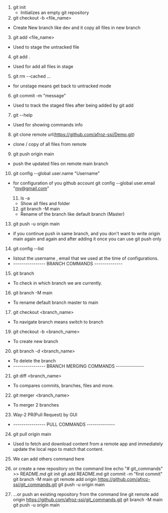 1. git init
   - Initializes an empty git repository
2. git checkout -b <file_name>

- Create New branch like dev and it copy all files in new branch

3. git add <file_name>

- Used to stage the untracked file

4. git add .

- Used for add all files in stage

5. git rm --cached <file>...

- for unstage means get back to untracked mode

6. git commit -m "message"

- Used to track the staged files after being added by git add

7. git --help

- Used for showing commands info

8. git clone remote url(https://github.com/afroz-ssi/Demo.git)

- clone / copy of all files from remote

9. git push origin main

- push the updated files on remote main branch

10. git config --global user.name "Username"

- for configuration of you github account
  git config --global user.email "my@gmail.com"

  11. ls -a

  - Show all files and folder

  12. git branch -M main

  - Rename of the branch like default branch (Master)

13. git push -u origin main

- if you continue push in same branch, and you don't want to write origin main again and again
  and after adding it once you can use git push only

14. git config --list

- listout the username , email that we used at the time of configurations.
- ---------------- BRANCH COMMANDS --------------
15. git branch 
- To check in which branch we are currently.
16. git branch -M main 
- To rename default branch master to main
17. git checkout <branch_name>
- To navigate branch means switch to branch
19. git checkout -b <branch_name>
- To create new branch
20. git branch -d <branch_name>
- To delete the branch
- ---------------- BRANCH MERGING COMMANDS --------------
21. git diff <branch_name>
- To compares commits, branches, files and more.
22. git merger <branch_name>
- To merger 2 branches
23. Way-2 PR(Pull Request) by GUI
- ----------------  PULL COMMANDS --------------
24. git pull origin main 
- Used to fetch and download content from a remote app and immediately update the local repo to match that content.

25. We can add others command here 

111. or create a new repository on the command line
echo "# git_commands" >> README.md
git init
git add README.md
git commit -m "first commit"
git branch -M main
git remote add origin https://github.com/afroz-ssi/git_commands.git
git push -u origin main
122. …or push an existing repository from the command line
git remote add origin https://github.com/afroz-ssi/git_commands.git
git branch -M main
git push -u origin main
